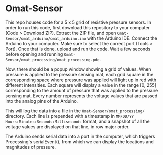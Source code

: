 # Omat-Sensor

This repo houses code for a 5 x 5 grid of resistive pressure sensors.
In order to run this code, first download this repository to your computer (Code > Download ZIP). Extract the ZIP file, and open `Omat-Sensor/omat_arduino/omat_arduino.ino` with the Arduino IDE. Connect the Arduino to your computer. Make sure to select the correct port (Tools > Port). Once that is done, upload and run the code. Wait a few seconds before opening and running `Omat-Sensor/omat_processing/omat_processing.pde`.

Now, there should be a popup window showing a grid of values. When pressure is applied to the pressure sensing mat, each grid square in the corresponding space where pressure was applied will light up in red with different intensities. Each square will display a value in the range [0, 255] corresponding to the amount of pressure that was applied to the pressure sensing mat. Every number represents the voltage values that are passed into the analog pins of the Arduino.

This will log the data into a file in the `Omat-Sensor/omat_processing/` directory. Each line is prepended with a timestamp in `MM/DD/YY Hours:Minutes:Seconds:Milliseconds` format, and a snapshot of all the voltage values are displayed on that line, in row major order.

The Arduino sends serial data into a port in the computer, which triggers Processing's serialEvent(), from which we can display the locations and magnitudes of pressure.
